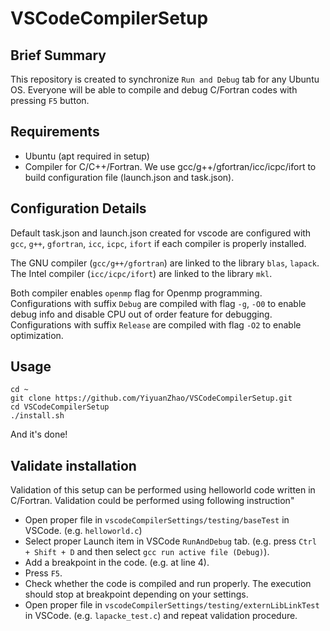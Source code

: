 # VSCodeCompilerSetup

## Brief Summary

This repository is created to synchronize `Run and Debug` tab for any Ubuntu OS. Everyone will be able to compile and debug C/Fortran codes with pressing `F5` button.

## Requirements

 - Ubuntu (apt required in setup)
 - Compiler for C/C++/Fortran. We use gcc/g++/gfortran/icc/icpc/ifort to build configuration file (launch.json and task.json).

## Configuration Details

Default task.json and launch.json created for vscode are configured with `gcc`, `g++`, `gfortran`, `icc`, `icpc`, `ifort` if each compiler is properly installed.

The GNU compiler (`gcc/g++/gfortran`) are linked to the library `blas`, `lapack`.       
The Intel compiler (`icc/icpc/ifort`) are linked to the library `mkl`.

Both compiler enables `openmp` flag for Openmp programming. Configurations with suffix `Debug` are compiled with flag `-g`, `-O0` to enable debug info and disable CPU out of order feature for debugging. Configurations with suffix `Release` are compiled with flag `-O2` to enable optimization.

## Usage

 ```shell
cd ~
git clone https://github.com/YiyuanZhao/VSCodeCompilerSetup.git
cd VSCodeCompilerSetup
./install.sh
 ```

 And it's done!

## Validate installation

Validation of this setup can be performed using helloworld code written in C/Fortran. Validation could be performed using following instruction"

 - Open proper file in `vscodeCompilerSettings/testing/baseTest` in VSCode. (e.g. `helloworld.c`)
 - Select proper Launch item in VSCode `RunAndDebug` tab. (e.g. press `Ctrl + Shift + D` and then select `gcc run active file (Debug)`).
 - Add a breakpoint in the code. (e.g. at line 4).
 - Press `F5`.
 - Check whether the code is compiled and run properly. The execution should stop at breakpoint depending on your settings.
 - Open proper file in `vscodeCompilerSettings/testing/externLibLinkTest` in VSCode. (e.g. `lapacke_test.c`) and repeat validation procedure.